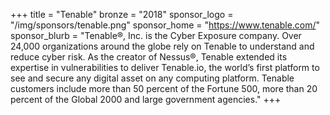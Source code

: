 +++
title = "Tenable"
bronze = "2018"
sponsor_logo = "/img/sponsors/tenable.png"
sponsor_home = "https://www.tenable.com/"
sponsor_blurb = "Tenable®, Inc. is the Cyber Exposure company. Over 24,000 organizations around the globe rely on Tenable to understand and reduce cyber risk. As the creator of Nessus®, Tenable extended its expertise in vulnerabilities to deliver Tenable.io, the world’s first platform to see and secure any digital asset on any computing platform. Tenable customers include more than 50 percent of the Fortune 500, more than 20 percent of the Global 2000 and large government agencies."
+++
